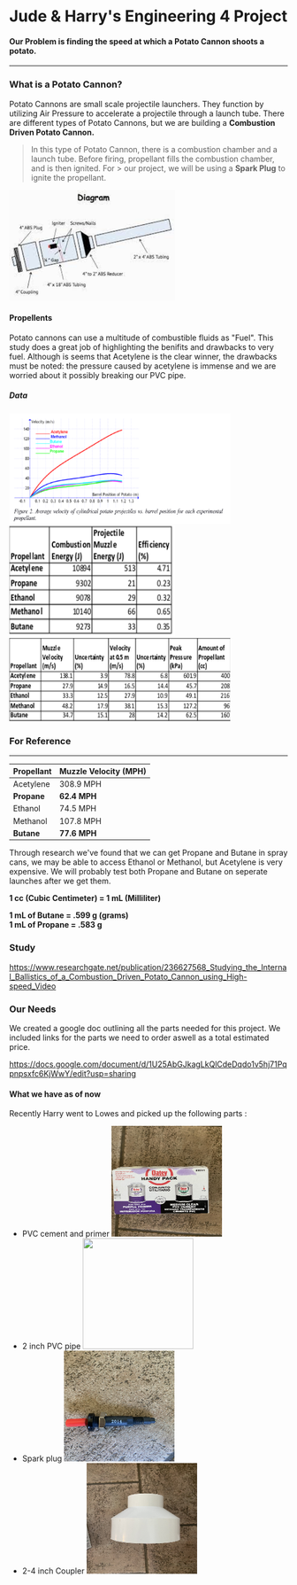 # Jude & Harry's Engineering 4 Project


#### Our Problem is finding the speed at which a Potato Cannon shoots a potato.

- - - - - - - - - - - - - - - - - - - - - - - - - - - - - - - - - - - - - - - - - - - - - - - - - - - - - - - - - - - - - - - - - - - - - - - - - - - - - - - - - - - - - 

### What is a Potato Cannon?

Potato Cannons are small scale projectile launchers. They function by utilizing Air Pressure to accelerate a projectile through a launch tube. There are different types of Potato Cannons, but we are building a **Combustion Driven Potato Cannon.**

> In this type of Potato Cannon, there is a combustion chamber and a launch tube. Before firing, propellant fills the combustion chamber, and is then ignited. For  > our project, we will be using a **Spark Plug** to ignite the propellant.



<img src="Media/Potato_Cannon.jpeg" width="300" height="200">


#### Propellents
Potato cannons can use a multitude of combustible fluids as "Fuel". 
This study does a great job of highlighting the benifits and drawbacks to very fuel. Although is seems that Acetylene is the clear winner, the drawbacks must be noted: the pressure caused by acetylene is immense and we are worried about it possibly breaking our PVC pipe.

##### Data
<img src="Media/Screenshot 2021-03-29 12.52.46 PM.png" width="400" height="200">        <img src="Media/Screenshot 2021-03-29 12.53.29 PM.png" width="300" height="200"> 
<img src="Media/Screenshot 2021-03-29 1.00.02 PM.png" width="400" height="150">

### For Reference
- - - - - - - - - - - - - - - - - - - - - - - - - - - - - - - - - - - - - - - - - - - - - - - - - - - - - - - - - - - - - - - - - - - - - - - - - - - - - - - - - - - - - 

Propellant  | Muzzle Velocity (MPH)
------------- | -------------
Acetylene  | 308.9 MPH
**Propane**  | **62.4 MPH**
Ethanol  | 74.5 MPH
Methanol  | 107.8 MPH
**Butane**  | **77.6 MPH**

Through research we've found that we can get Propane and Butane in spray cans, we may be able to access Ethanol or Methanol, but Acetylene is very expensive.
We will probably test both Propane and Butane on seperate launches after we get them.

**1 cc (Cubic Centimeter) = 1 mL (Milliliter)**

**1 mL of Butane = .599 g (grams)**                                                                                                                         
**1 mL of Propane = .583 g**

### Study
https://www.researchgate.net/publication/236627568_Studying_the_Internal_Ballistics_of_a_Combustion_Driven_Potato_Cannon_using_High-speed_Video

### Our Needs
We created a google doc outlining all the parts needed for this project. We included links for the parts we need to order aswell as a total estimated price. 

https://docs.google.com/document/d/1U25AbGJkagLkQlCdeDqdo1v5hj71Pqpnpsxfc6KjWwY/edit?usp=sharing
#### What we have as of now
Recently Harry went to Lowes and picked up the following parts :
- PVC cement and primer <img src="Media/IMG_4184.jpg" width="200" height="200">   
- 2 inch PVC pipe   <img src="Media/IMG_4181.jpg" width="200" height="200">   
- Spark plug  <img src="Media/IMG_4183.jpg" width="200" height="200">   
- 2-4 inch Coupler  <img src="Media/IMG_4186.jpg" width="200" height="200">   
